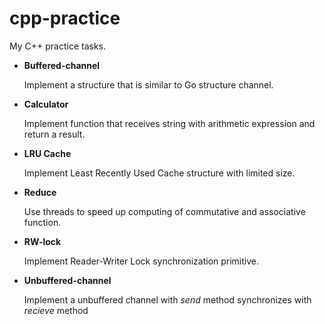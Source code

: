 # cpp-practice

 My C++ practice tasks.

* **Buffered-channel**

  Implement a structure that is similar to Go structure channel.
  
* **Calculator**

  Implement function that receives string with arithmetic expression and return a result.
  
* **LRU Cache**

  Implement Least Recently Used Cache structure with limited size. 
  
* **Reduce**

  Use threads to speed up computing of сommutative and associative function.
  
* **RW-lock**

  Implement Reader-Writer Lock synchronization primitive.
  
* **Unbuffered-channel**

  Implement a unbuffered channel with *send* method synchronizes with *recieve* method
